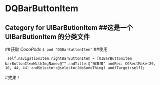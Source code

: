 # DQBarButtonItem
Category for UIBarButionItem
##这是一个UIBarButionItem 的分类文件
---
##获取
*CocoPods*
```$ pod "DQBarButtonItem"```
##使用
```
 self.navigationItem.rightBarButtonItem = [UIBarButtonItem barButtonItemWithImgName:@"" andTitle:@"搞事情" andRec: CGRectMake(20, 10, 44, 44) andSelector:@selector(doSomeThing) andtTarget:self];
```
#效果
!
